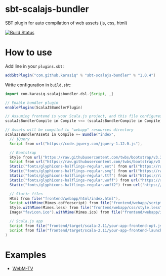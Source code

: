 # sbt-scalajs-bundler
SBT plugin for auto compilation of web assets (js, css, html)

[![Build Status](https://travis-ci.org/Karasiq/sbt-scalajs-bundler.svg?branch=master)](https://travis-ci.org/Karasiq/sbt-scalajs-bundler)

# How to use
Add line in your `plugins.sbt`:
```scala
addSbtPlugin("com.github.karasiq" % "sbt-scalajs-bundler" % "1.0.4")
```

Write configuration in `build.sbt`:
```scala
import com.karasiq.scalajsbundler.dsl.{Script, _}

// Enable bundler plugin
enablePlugins(ScalaJSBundlerPlugin)

// Assuming frontend is your Scala.js project, and this file configures backend package
scalaJsBundlerCompile in Compile <<= (scalaJsBundlerCompile in Compile).dependsOn(fullOptJS in Compile in frontend)

// Assets will be compiled to "webapp" resources directory
scalaJsBundlerAssets in Compile += Bundle("index",
  // jQuery
  Script from url("https://code.jquery.com/jquery-1.12.0.js"),

  // Bootstrap
  Style from url("https://raw.githubusercontent.com/twbs/bootstrap/v3.3.6/dist/css/bootstrap.css"),
  Script from url("https://raw.githubusercontent.com/twbs/bootstrap/v3.3.6/dist/js/bootstrap.js"),
  Static("fonts/glyphicons-halflings-regular.eot") from url("https://raw.githubusercontent.com/twbs/bootstrap/v3.3.6/dist/fonts/glyphicons-halflings-regular.eot"),
  Static("fonts/glyphicons-halflings-regular.svg") from url("https://raw.githubusercontent.com/twbs/bootstrap/v3.3.6/dist/fonts/glyphicons-halflings-regular.svg"),
  Static("fonts/glyphicons-halflings-regular.ttf") from url("https://raw.githubusercontent.com/twbs/bootstrap/v3.3.6/dist/fonts/glyphicons-halflings-regular.ttf"),
  Static("fonts/glyphicons-halflings-regular.woff") from url("https://raw.githubusercontent.com/twbs/bootstrap/v3.3.6/dist/fonts/glyphicons-halflings-regular.woff"),
  Static("fonts/glyphicons-halflings-regular.woff2") from url("https://raw.githubusercontent.com/twbs/bootstrap/v3.3.6/dist/fonts/glyphicons-halflings-regular.woff2"),

  // Static files
  Html from file("frontend/webapp/html/index.html"),
  Script.withMime(Mimes.coffeescript) from file("frontend/webapp/scripts/script.coffee"),
  Style.withMime(Mimes.less) from file("frontend/webapp/css/style.less"), // Requires less4j library in classpath
  Image("favicon.ico").withMime(Mimes.ico) from file("frontend/webapp/img/favicon.ico"),

  // Scala.js app
  Script from file("frontend/target/scala-2.11/your-app-frontend-opt.js"),
  Script from file("frontend/target/scala-2.11/your-app-frontend-launcher.js")
)
```

# Examples
* [WebM-TV](https://github.com/Karasiq/webm-tv)
